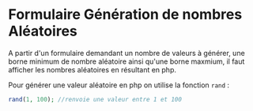 # Formulaire Génération de nombres Aléatoires

A partir d'un formulaire demandant un nombre de valeurs à générer, une borne minimum de nombre aléatoire ainsi qu'une borne maxmium, il faut afficher les nombres aléatoires en résultant en php.

Pour générer une valeur aléatoire en php on utilise la fonction `rand` :

```php
rand(1, 100); //renvoie une valeur entre 1 et 100
```
